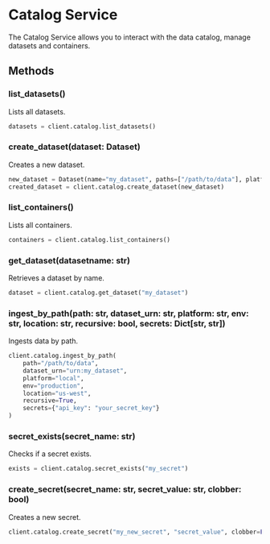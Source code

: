 # Catalog Service

The Catalog Service allows you to interact with the data catalog, manage datasets and containers.

## Methods

### list_datasets()

Lists all datasets.

```python
datasets = client.catalog.list_datasets()
```

### create_dataset(dataset: Dataset)

Creates a new dataset.

```python
new_dataset = Dataset(name="my_dataset", paths=["/path/to/data"], platform="local")
created_dataset = client.catalog.create_dataset(new_dataset)
```

### list_containers()

Lists all containers.

```python
containers = client.catalog.list_containers()
```

### get_dataset(datasetname: str)

Retrieves a dataset by name.

```python
dataset = client.catalog.get_dataset("my_dataset")
```

### ingest_by_path(path: str, dataset_urn: str, platform: str, env: str, location: str, recursive: bool, secrets: Dict[str, str])

Ingests data by path.

```python
client.catalog.ingest_by_path(
    path="/path/to/data",
    dataset_urn="urn:my_dataset",
    platform="local",
    env="production",
    location="us-west",
    recursive=True,
    secrets={"api_key": "your_secret_key"}
)
```

### secret_exists(secret_name: str)

Checks if a secret exists.

```python
exists = client.catalog.secret_exists("my_secret")
```

### create_secret(secret_name: str, secret_value: str, clobber: bool)

Creates a new secret.

```python
client.catalog.create_secret("my_new_secret", "secret_value", clobber=False)
```
